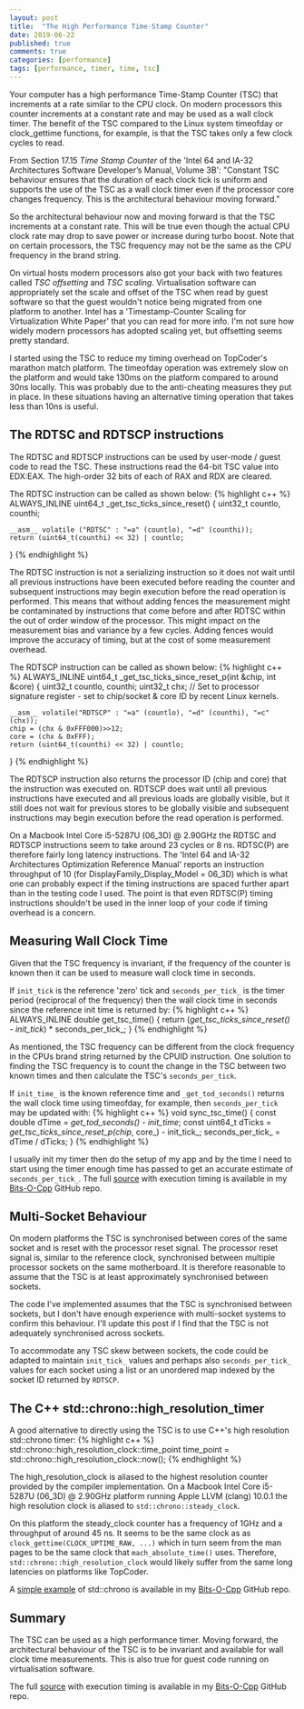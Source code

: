 ```yaml
---
layout: post
title:  "The High Performance Time-Stamp Counter"
date: 2019-06-22
published: true
comments: true
categories: [performance]
tags: [performance, timer, time, tsc]
---
```


Your computer has a high performance Time-Stamp Counter (TSC) that increments at a rate similar to the CPU clock. On modern processors this counter increments at a constant rate and may be used as a wall clock timer. The benefit of the TSC compared to the Linux system timeofday or clock_gettime functions, for example, is that the TSC takes only a few clock cycles to read.

From Section 17.15 _Time Stamp Counter_ of the 'Intel 64 and IA-32 Architectures Software Developer’s Manual, Volume 3B': "Constant TSC behaviour ensures that the duration of each clock tick is uniform and supports the use of the TSC as a wall clock timer even if the processor core changes frequency. This is the architectural behaviour moving forward." 

So the architectural behaviour now and moving forward is that the TSC increments at a constant rate. This will be true even though the actual CPU clock rate may drop to save power or increase during turbo boost. Note that on certain processors, the TSC frequency may not be the same as the CPU frequency in the brand string.

On virtual hosts modern processors also got your back with two features called _TSC offsetting_ and _TSC scaling_. Virtualisation software can appropriately set the scale and offset of the TSC when read by guest software so that the guest wouldn't notice being migrated from one platform to another. Intel has a 'Timestamp-Counter Scaling for Virtualization White Paper' that you can read for more info. I'm not sure how widely modern processors has adopted scaling yet, but offsetting seems pretty standard.

I started using the TSC to reduce my timing overhead on TopCoder's marathon match platform. The timeofday operation was extremely slow on the platform and would take 130ms on the platform compared to around 30ns locally. This was probably due to the anti-cheating measures they put in place. In these situations having an alternative timing operation that takes less than 10ns is useful.

## The RDTSC and RDTSCP instructions
The RDTSC and RDTSCP instructions can be used by user-mode / guest code to read the TSC. These instructions read the 64-bit TSC value into EDX:EAX. The high-order 32 bits of each of RAX and RDX are cleared. 

The RDTSC instruction can be called as shown below:
{% highlight c++ %}
  ALWAYS_INLINE uint64_t _get_tsc_ticks_since_reset() {
    uint32_t countlo, counthi;

    __asm__ volatile ("RDTSC" : "=a" (countlo), "=d" (counthi));
    return (uint64_t(counthi) << 32) | countlo;
  }
{% endhighlight %}

The RDTSC instruction is not a serializing instruction so it does not wait until all previous instructions have been executed before reading the counter and subsequent instructions may begin execution before the read operation is performed. This means that without adding fences the measurement might be contaminated by instructions that come before and after RDTSC within the out of order window of the processor. This might impact on the measurement bias and variance by a few cycles. Adding fences would improve the accuracy of timing, but at the cost of some measurement overhead.

The RDTSCP instruction can be called as shown below:
{% highlight c++ %}
  ALWAYS_INLINE uint64_t _get_tsc_ticks_since_reset_p(int &chip, int &core) {
    uint32_t countlo, counthi;
    uint32_t chx; // Set to processor signature register - set to chip/socket & core ID by recent Linux kernels.

    __asm__ volatile("RDTSCP" : "=a" (countlo), "=d" (counthi), "=c" (chx));
    chip = (chx & 0xFFF000)>>12;
    core = (chx & 0xFFF);
    return (uint64_t(counthi) << 32) | countlo;
  }
{% endhighlight %}

The RDTSCP instruction also returns the processor ID (chip and core) that the instruction was executed on. RDTSCP does wait until all previous instructions have executed and all previous loads are globally visible, but it still does not wait for previous stores to be globally visible and subsequent instructions may begin execution before the read operation is performed.

On a Macbook Intel Core i5-5287U (06_3D) @ 2.90GHz the RDTSC and RDTSCP instructions seem to take around 23 cycles or 8 ns. RDTSC(P) are therefore fairly long latency instructions. The 'Intel 64 and IA-32 Architectures Optimization Reference Manual' reports an instruction throughput of 10 (for DisplayFamily_Display_Model = 06_3D) which is what one can probably expect if the timing instructions are spaced further apart than in the testing code I used. The point is that even RDTSC(P) timing instructions shouldn't be used in the inner loop of your code if timing overhead is a concern.

## Measuring Wall Clock Time
Given that the TSC frequency is invariant, if the frequency of the counter is known then it can be used to measure wall clock time in seconds.

If `init_tick` is the reference 'zero' tick and `seconds_per_tick_` is the timer period (reciprocal of the frequency) then the wall clock time in seconds since the reference init time is returned by:
{% highlight c++ %}
  ALWAYS_INLINE double get_tsc_time() {
    return (_get_tsc_ticks_since_reset() - init_tick_) * seconds_per_tick_;
  }
{% endhighlight %}

As mentioned, the TSC frequency can be different from the clock frequency in the CPUs brand string returned by the CPUID instruction. One solution to finding the TSC frequency is to count the change in the TSC between two known times and then calculate the TSC's `seconds_per_tick`.  

If `init_time_` is the known reference time and `_get_tod_seconds()` returns the wall clock time using timeofday, for example, then `seconds_per_tick` may be updated with: 
{% highlight c++ %}
  void sync_tsc_time() {
      const double dTime = _get_tod_seconds() - init_time_;
      const uint64_t dTicks = _get_tsc_ticks_since_reset_p(chip_, core_) - init_tick_;
      seconds_per_tick_ = dTime / dTicks;
  }
{% endhighlight %}

I usually init my timer then do the setup of my app and by the time I need to start using the timer enough time has passed to get an accurate estimate of `seconds_per_tick_`. The full [source](https://github.com/bduvenhage/Bits-O-Cpp/tree/master/time) with execution timing is available in my [Bits-O-Cpp](https://github.com/bduvenhage/Bits-O-Cpp) GitHub repo.

## Multi-Socket Behaviour
On modern platforms the TSC is synchronised between cores of the same socket and is reset with the processor reset signal. The processor reset signal is, similar to the reference clock, synchronised between multiple processor sockets on the same motherboard. It is therefore reasonable to assume that the TSC is at least approximately synchronised between sockets.

The code I've implemented assumes that the TSC is synchronised between sockets, but I don't have enough experience with multi-socket systems to confirm this behaviour. I'll update this post if I find that the TSC is not adequately synchronised across sockets.

To accommodate any TSC skew between sockets, the code could be adapted to maintain `init_tick_` values and perhaps also `seconds_per_tick_` values for each socket using a list or an unordered map indexed by the socket ID returned by `RDTSCP`.

## The C++ std::chrono::high_resolution_timer
A good alternative to directly using the TSC is to use C++'s high resolution std::chrono timer:
{% highlight c++ %}
std::chrono::high_resolution_clock::time_point time_point = std::chrono::high_resolution_clock::now();
{% endhighlight %}

The high_resolution_clock is aliased to the highest resolution counter provided by the compiler implementation. On a Macbook Intel Core i5-5287U (06_3D) @ 2.90GHz platform running Apple LLVM (clang) 10.0.1 the high resolution clock is aliased to `std::chrono::steady_clock`.

On this platform the steady_clock counter has a frequency of 1GHz and a throughput of around 45 ns. It seems to be the same clock as as `clock_gettime(CLOCK_UPTIME_RAW, ...)` which in turn seem from the man pages to be the same clock that `mach_absolute_time()` uses. Therefore, `std::chrono::high_resolution_clock` would likely suffer from the same long latencies on platforms like TopCoder.

A [simple example](https://github.com/bduvenhage/Bits-O-Cpp/blob/master/time/main_cpp11_chrono.cpp) of std::chrono is available in my [Bits-O-Cpp](https://github.com/bduvenhage/Bits-O-Cpp) GitHub repo.

## Summary
The TSC can be used as a high performance timer. Moving forward, the architectural behaviour of the TSC is to be invariant and available for wall clock time measurements. This is also true for guest code running on virtualisation software. 

The full [source](https://github.com/bduvenhage/Bits-O-Cpp/tree/master/time) with execution timing
is available in my [Bits-O-Cpp](https://github.com/bduvenhage/Bits-O-Cpp) GitHub repo.
